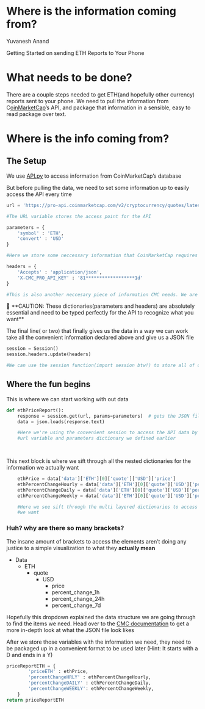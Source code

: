 # Where is the information coming from?

Yuvanesh Anand

Getting Started on sending ETH Reports to Your Phone

# What needs to be done?

There are a couple steps needed to get ETH(and hopefully other currency) reports sent to your phone. We need to pull the information from C[oinMarketCap](https://coinmarketcap.com/api/documentation/v1/#operation/getV1CryptocurrencyListingsHistorical)’s API, and package that information in a sensible, easy to read package over text. 

# Where is the info coming from?

## The Setup

We use [API.py](http://API.py) to access information from CoinMarketCap’s database

But before pulling the data, we need to set some information up to easily access the API every time

```python
url = 'https://pro-api.coinmarketcap.com/v2/cryptocurrency/quotes/latest' 

#The URL variable stores the access point for the API

parameters = {
    'symbol' : 'ETH', 
    'convert' : 'USD' 
}

#Here we store some neccessary information that CoinMarketCap requires to acess its API, such as the currency pair we are trying to access the info for

headers = {
    'Accepts' : 'application/json', 
    'X-CMC_PRO_API_KEY' : '81******************1d' 
}

#This is also another neccesary piece of information CMC needs. We are specifying that     we want the data in the form of JSON and giving a API key. An API Key is the "password" for the API, you can get this from the CMC sign up page

```

<aside>
🚨 **CAUTION: These dictionaries(parameters and headers) are absolutely essential and need to be typed perfectly for the API to recognize what you want**

</aside>

The final line( or two) that finally gives us the data in a way we can work take all the convenient information declared above and give us a JSON file

```python
session = Session() 
session.headers.update(headers) 

#We can use the session function(import session btw!) to store all of our information    into a, for a lack of a better word, **session**
```

## Where the fun begins

This is where we can start working with out data

```python
def ethPriceReport():
    response = session.get(url, params=parameters)  # gets the JSON file from the API
    data = json.loads(response.text)

    #Here we're using the convenient session to access the API data by passing in the 
    #url variable and parameters dictionary we defined earlier

   
```

This next block is where we sift through all the nested dictionaries for the information we actually want

```python
    ethPrice = data['data']['ETH'][0]['quote']['USD']['price']
    ethPercentChangeHourly = data['data']['ETH'][0]['quote']['USD']['percent_change_1h']
    ethPercentChangeDaily = data['data']['ETH'][0]['quote']['USD']['percent_change_24h']
    ethPercentChangeWeekly = data['data']['ETH'][0]['quote']['USD']['percent_change_7d']

    #Here we see sift through the multi layered dictionaries to access the elements 
    #we want

```

### Huh? why are there so many brackets?

The insane amount of brackets to access the elements aren’t doing any justice to a simple visualization to what they **actually mean**

- Data
    - ETH
        - quote
            - USD
                - price
                - percent_change_1h
                - percent_change_24h
                - percent_change_7d

Hopefully this dropdown explained the data structure we are going through to find the items we need. Head over to the [CMC documentation](https://coinmarketcap.com/api/documentation/v1/#operation/getV2CryptocurrencyQuotesLatest) to get a more in-depth look at what the JSON file look likes

After we store those variables with the information we need, they need to be packaged up in a convenient format to be used later (Hint: It starts with a D and ends in a Y)

```python
priceReportETH = {
        'priceETH' : ethPrice,
        'percentChangeHRLY' : ethPercentChangeHourly,
        'percentChangeDAILY' : ethPercentChangeDaily,
        'percentChangeWEEKLY': ethPercentChangeWeekly,
    }
return priceReportETH
```